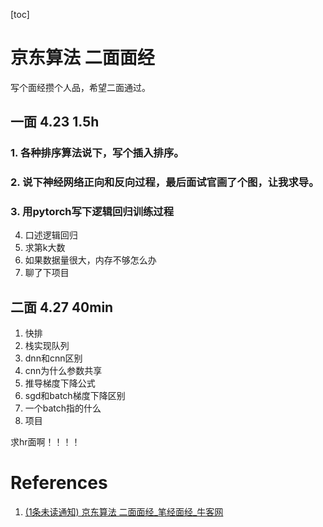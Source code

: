 
[toc]

# 京东算法 二面面经

写个面经攒个人品，希望二面通过。

## 一面 4.23  1.5h

### 1. 各种排序算法说下，写个插入排序。

### 2. 说下神经网络正向和反向过程，最后面试官画了个图，让我求导。

### 3. 用pytorch写下逻辑回归训练过程

4. 口述逻辑回归
5. 求第k大数
6. 如果数据量很大，内存不够怎么办
7. 聊了下项目


## 二面 4.27 40min

1. 快排
2. 栈实现队列
3. dnn和cnn区别
4. cnn为什么参数共享
5. 推导梯度下降公式
6. sgd和batch梯度下降区别
7. 一个batch指的什么
8. 项目

求hr面啊！！！！

# References
1. [(1条未读通知) 京东算法 二面面经_笔经面经_牛客网](https://www.nowcoder.com/discuss/419225)
